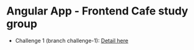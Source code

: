 # Angular App - Frontend Cafe study group

- Challenge 1 (branch challenge-1): [Detail here](https://github.com/rolivencia/angular-study-group/blob/main/temporada-2/challenge-1.md)
